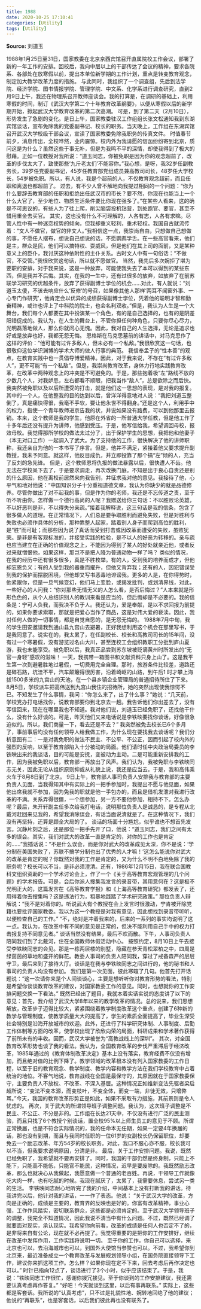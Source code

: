 ```yaml
---
title: 1988
date: 2020-10-25 17:10:41
categories: [Utility]
tags: [Utility]
---
```

**Source:** 刘道玉

1988年1月25日至31日，国家教委在北京京西宾馆召开直属院校工作会议，部署了新的一年工作的安排。回校后，我向中层以上的干部传达了会议的精神，要求各院系、各部处在放寒假以前，提出本单位新学期的工作计划，重点是转变教育观念，制定加大教学改革力度的措施。
与此同时，我组织了一个调查组，先后到法学院、经济学院、图书情报学院、管理学院、中文系、化学系进行调查研究，直到2月9日上午，我还在物理系召开教师座谈会。我的打算是，在调研的基础上，利用寒假的时间，制订《武汉大学第二个十年教育改革纲要》，以便从寒假以后的新学期开始，掀起武汉大学教育改革的第二次高潮。
可是，到了第二天（2月10日），形势发生了急剧的变化。是日上午，国家教委驻汉工作组组长张文松通知我到东湖宾馆谈话，宣布免除我的党委副书记、校长的职务。当天晚上，工作组在东湖宾馆召开武汉大学校级干部会议，宣读了国家教委免除我职务的传真文件。
时值春节前夕，消息传出，全校哗然，业内震惊。校内外为我请愿的信函纷纷寄到北京，质问这是为什么？虽然这些于事无补，但是为我鸣不平的深情，却使我得到了极大的慰藉。正如一位教授对我所说：“道玉同志，你被免职是因为你的观念超前了，改革的步伐太大了，致使那些‘九斤老太们’不能容你。”我心想，是呀，我32岁任副教务长，39岁任党委副书记，45岁任教育部党组成员兼高教司司长，48岁任大学校长，54岁被免职。所以，有人说，我是个超前的人，不仅教育观念超前，而且任职和离退也都超前了。
过去，有不少人曾不解地向我提过相同的一个问题：“你为什么要辞去教育部的任职和拒绝出任武汉市的市长？要不然，你现在也能当上一个什么大官了，至少地位、物质生活条件要比你现在强多了。”在某些人看来，这的确是不可思议的，有些人为了往上爬，削尖脑袋投机钻营，到处跑官、要官，甚至不惜用重金去买官。
其实，这也没有什么不可理解的，人各有志，人各有求嘛。尽管人性中有一种迷恋权势的倾向，但我却重义轻利，重术轻权。我国自古就流传着：“文人不做官，做官的非文人。”我相信这一点，我崇尚自由，只想做自己想做的事，不愿任人摆布，想说自己想说的话，不愿鹦鹉学舌。在一些高官看来，他们是主，群众是民，他们可以搞特权、耍威风，但是他们在其上司的面前，又是某种意义上的臣仆，我讨厌这种依附性的主仆关系。古时文人中有一句俗话：“不做官，不受管。”我很欣赏这句话，所以就不愿做官。
当然，我先后多次婉拒了堪为要职的安排，对于我来说，这是一种放弃，可能使我失去了本可以得到的某些东西，但是我并不后悔。其实，在我的一生中，还有过很多的放弃，如放弃了在前苏联学习研究的优越条件，放弃了获得副博士学位的机会……对此，有人就说：“刘道玉太傻，不该去响应什么‘反修’的号召，如果像其他人那样‘两耳不闻窗外事、一心专门作研究’，他肯定会以优异的成绩获得副博士学位，凭着他的聪明才智和勤奋精神，或许也评上了中科院的院士，也会名利双收。”但是，我认为人生是一个大舞台，我们每个人都要在其中扮演某一个角色，有的是自己选择的，也有的是阴差阳错促成的。我认为，在人生的舞台上，不管你担任何种角色，只要你尽心尽力，光明磊落地做人，那么你就问心无愧。因此，我对自己的人生选择，无论是追求也好或是放弃也好，我都无怨无悔。
恩格斯在马克思墓前的讲话中，对马克思作了这样的评价：“他可能有过许多敌人，但未必有一个私敌。”我很欣赏这一句话，也很敬仰这位学识渊博的学术大师的做人行事的典范。
我信奉孟子的“性本善”的观点，在教育实践中也一贯倡导博爱精神。因此，对于我来说，不存在“有过许多敌人”，更不可能“有一个私敌”。但是，我崇尚教育改革，身体力行地实践教育改革，在改革中两种观念上的冲突是不可避免的。于是，那些抱着极“左”路线不放的少数几个人，对我妒忌，左右都看不顺眼，把我当作“敌人”，总是欲除之而后快。我突然被免职以及以后所遭受的打击，就是他们这一思想的表现，是对我的报复。其中的一个人，在他整我的目的达到以后，曾洋洋得意地对人说：“我把刘道玉整倒了，真是痛快得很，我毫不手软，要让他永世不得翻身。”还是这个人，利用手中的权力，指使一个青年教师进京告我的状，并说如果没有路费，可以到他那里去报销。本来，这个教师是我的学生，他原在外省的一所普通大学任教，但是他工作了十多年后还没有提升为讲师，他感到受压。于是，他写信给我，希望调回母校，报效母校。我觉得那所学校的做法太过分了，出于保护学生的思想，我把他和他妻子（本无对口工作）一起调入了武大。为了支持他的工作，很快解决了他的讲师职称，我还亲自为他的一本书写了序言。但是，他并不满足，紧接着他又要求提升副教授，我未予同意。就这样，他反目成仇，并立即投靠了那个搞“左”倾的人，充当了反刘的急先锋。
但是，这个教师恩将仇报的做法暴露以后，很快遭人不齿。他无法在学校呆下去了，于是要求调走，再次改换门庭。不知是出于良心自责还是别的什么原因，他在离校前居然来向我告别，并征求我对他的意见。我接待了他，心平气和地对他说：“中国知识分子十分重视道德文章，我认为你缺少的就是品德修养。尽管你做出了对不起我的事，但是作为你的老师，我还是不忘传道之责，至于听不听由你。怎样做一个德行高尚的人呢？我赠送给你三句话：不以胜败论英雄，不以好恶判是非，不以得失分亲疏。”接着我解释说，这三句话是我的信条，包含了很多做人的道理。在正常情况下，人们总是要争取胜利而避免失败，但是对胜利与失败也必须作具体的分析，那种靠整人起家，踏着别人身子而爬到高位的胜利，是“胜”而可耻；而那些因为说了真话而受到打击或因改革而遭受的失败，虽败犹荣。是非是有客观标准的，并接受实践的检验，是不以人的好恶为转移的。亲与疏也应当建立在正确的价值观念之上，不能因为得到了某人的好处就亲近他，或者反过来就憎恨他，如果这样，那岂不是把人降为普通动物一样了吗？
类似的情况，在我的经历中还有很多很多，真是不胜枚举。有的人，受到我的培养而成才，但他却忘恩负义；有的人受到我的器重而擢升，但他又背弃我；还有的人，因犯错误受到我的保护而摆脱困境，但他却又写书恶毒地诽谤我。更多的人是，在你得势时，他紧跟你，但是一旦气候变幻，他们马上变脸，或揭发批判，或划清界线，对此，一些好心的人问我：“你对那些无情无义的人怎么看，是否后悔过？”人本来就是形形色色的，从个人总结识别人的教训来看是应当的，但后悔却是不必要的。我的信条是：宁可人负我，而我决不负于人。我还认为，爱是奉献，是以不求回报为前提的，如果你要求索取，那就是把爱心当作了商品，这是对伟大爱的亵渎。因此，我对任何人做的一切事情，都是自觉自愿的，是无怨无悔的。
1988年7月中旬，我的学生田安邀请我到通山县九宫山去避暑，正好我想利用这个机会在那里写书，于是我同意了。说实在的，我太累了，在任副校长、校长和高教司司长的15年间，没有过一个寒暑假，没有游览过名山大川，甚至连校工会组织教职工分批到庐山夏游，我也未能享受。被免职以后，我真正品尝到苏东坡被贬谪黄州时所发出的“无官一身轻”感叹的滋味！
一天，我携带一箱图书和文献资料只身上山了。这是我平生第一次到避暑胜地过暑假，一切费用完全自理。那时，旅游条件比较差，道路还是碎石路，坑洼不平，汽车颠簸得很厉害，沿着崎岖的山路，到午后1 时才攀上海拔1500多米的九宫山的天池，在一个县乡镇企业管理局的普通招待所住了下来。
8月5日，学校派车把高伟送到九宫山我住的招待所，她的突然出现使我惊愕不已。不知发生了什么事情，我问：“你怎么来了，出了什么事？”她说：“几天前，学校党办打电话找你，说教育部要你到北京去一趟。我告诉他们你出差去了，没有写信回来，现在在哪里我也不知道。我对他们说，刘道玉已经免职了，还找他干什么，没有什么好谈的。可是，昨天他们又来电话说是李铁映要找你谈话，好像很急迫似的。所以，我们商量一下，看去还是不去？”
我突然被免去校长已6个多月了，事前事后均没有任何领导人给我做工作，为什么现在要找我去谈话呢？我们分析意图有二：一是对我免职的做法不民主、不公平、不公正，因而引起了校内外的强烈的反响，以至于教育部陷入十分被动的局面。他们请时任中央政治局委员的李铁映出来约我谈话，目的可能是安抚，变被动为主动。二是可能重新安排我的工作，因为我被免职以后，教育部一再放出了风声。我们认为，我被免职与李铁映同志无关，因此无论从组织原则抑或从礼貌上说，我还是应当去。于是，我和高伟乘火车于8月8日到了北京。
9日上午，教育部人事司负责人安排我与教育部的主要负责人见面，当我得知其中有实际上的一把手参加时，我提出不愿与他见面，如果他出席我就不参加，因为免我的职就是他一手包办的，而且是借机发泄对我进行改革的不满。关系弄得很僵，一个想参加，另一方不要他参加，相持不下。怎么办呢？最后，朱开轩副主任多次给我打电话，说明那位负责人是诚恳的，是专程从北戴河赶回来见我的，希望我消除误会，有话当面说清就是了。在这种情况下，我们没有再坚持，还算是顾全大局的了。
谈话的场面十分尴尬，似乎谁也不想首先发言。沉静片刻之后，还是那位一把手先开了口，他说：“道玉同志，我们之间有太多的误会。其实，我们对武大的改革一直是肯定的，对你的工作也是肯定的……”我插话说：“不是什么误会，而是你对武大的改革成见太深，你不是说：‘学分制在美国失败了，苏联不搞学分制也出了优秀的人才嘛！’这怎么能说你对武大的改革是肯定的呢？你既然对我的工作是肯定的，又为什么不明不白地免除了我的职务呢？校长可以不当，是非必须澄清。还有，1986年12月15日，我在联合国教科文组织资助的一个学术讨论会上，作了一个《关于高等教育宏观管理的几个问题》的学术报告。可是，会后你派人搜集我发言的录音带，其用意何在？这是极不光明正大的，这篇发言在《高等教育学报》和《上海高等教育研究》都发表了，还用得着你去搜集吗？这是违法行为，粗暴地践踏了学术研究政策。”
那位负责人辩解说：“我不是对着你的。听说武大有个教授在会上发言时很激动，宁肯被开除党籍也要批评国家教委。我以为这一个教授是对我有意见，因此想找到录音带听听，以便检查自己的工作。”
“不，绝对是冲着我来的，后来的一系列的事实均说明了这一点。我认为，在改革中有不同的意见是正常的，但决不能利用自己手中的权力打击报复持不同意见者。”
谈话当然没有结果，最后不欢而散。下午，人事司负责人陪同我们到了北戴河，住在全国教师休假活动中心。
按照约定，8月10日上午去接受李铁映同志的会见。那是一栋两层楼的别墅，隐藏在参天青松翠柏之中，四周是绿茵茵的草地和盛开的鲜花。教委人事司的负责人陪同我，穿过了戒备森严的层层守卫，最后来到了接待大厅。谈话是在我与李铁映同志之间进行的，他的秘书和人事司的负责人均没有参加。
我们是第一次见面，彼此寒暄了几句。他首先打开话题说：“这一次请你来是个人间谈谈心，主要是想听听你对教育形势的看法，特别是希望你谈谈教育改革的建议，对国家教委工作的意见。同时，也想就你的工作安排问题交换一下看法。”
既然已经出了题目，我就本着实话实说的态度讲了以下的意见：首先，我介绍了武汉大学8年以来的教学改革的情况。总的说来，我们思想解放，改革步子迈得比较大，紧紧围绕着教学制度改革这个重点，创建了6种新的教学与管理制度，使教学质量大大的提高了，学生的素质全面提高了，毕业生深受社会特别是沿海开放城市的欢迎。此外，还进行了科学研究体制、人事制度、后勤工作体制等方面的改革，使学校出现了欣欣向荣的局面，科研成果和学术著作获得了前所未有的丰收。因而，武汉大学被誉为“高教战线上的深圳”。
其次，对全国教育改革形势也谈了我的看法。我认为，全国教育改革的步伐严重滞后于经济改革，1985年通过的《教育体制改革决定》基本上没有落实，教育经费不仅没有增加，而且绝对值的比例下降了。教学领域的改革根本没有列入国家教委的工作日程，以至于旧的教育观念、教学制度、教学内容和教学方法在我们学校教育中占着统治的地位。不客气地说，教育战线在全国是最保守的，其原因就在于国家教委保守，主要负责人不放权、不改革、不深入基层。这种情况正如维新变法先驱者梁启超所说：“变法不变本源，而变枝叶，不变全体，而变一端，非徒无效，只增弊耳。”今天，我国的教育改革形势正是如此，如果不采取有力措施，其前景则是令人忧虑的。
再次，关于武大的所谓领导班子调整问题。我认为，这次班子调整是不民主、不公正、不分是非的。工作组在长达21天中，不仅没有进行广泛的民主测验，而且只找了6个教授个别谈话，置全校95%以上师生员工的意见于不顾。所谓正常换届，也是不符合实际情况的，我的任命本无任期，如果一定要4年换届的话，那也没有到期，而且与我同时任职的一位61岁的女副校长仍保留职位，却要免去一个励志改革、年方54岁的校长职务。对此，我口不服心亦不服，校长我可以不当，但我要求说明原因，分清是非。
最后，关于工作安排问题。我说，既然已经免职了，我希望就不要再安排了。同时，我国的干部仍然是终身制，只能上不能下，只能高不能低，只能官不能民，这种情况，迟早是要废除的。我既然励志改革，那么也就决心从我做起，我愿意做一个普通的老百姓。再说，干领导工作就像吃大肉一样，也有吃腻的时候。我现在腻厌了，太累了，我需要休息，尝试另一类的生活。
李铁映同志耐心地听完了我的介绍，中间基本上没有打断我的讲话。待我讲完以后，他针对我的讲话，一一作了表态。他说：
“关于武汉大学的改革，方向是正确的，成绩是主要的，教育界的反映也是好的。你富有改革精神，事业心强，工作作风踏实，密切联系群众，这些都是必须肯定的。至于武汉大学领导班子的调整，我完全不知道情况，因此我说不清当中有什么问题。不过，既然已经调了就要面对现实，承认现实。我希望你向前看，改革的成绩是任何人也否定不了的，是非将来自有公论，现在就不必再提了。我觉得重要的是把你的工作安排好，继续在改革中发挥作用，工作实践将说明一切。
至于你的工作，你自己可以选择，来北京也可以，去沿海城市也可以，到国外大使馆当参赞也可以。不过，我希望你到北京来，最近准备成立一个教育改革与发展规划领导小组，在国务院直接领导下工作，建议你来抓这项工作。怎么样？如果你现在定不下来，回去考虑后再作决定也可以。”
时针已指向12点了，谈话进行了3个小时，似乎应该结束了。于是，我说：“铁映同志工作很忙，感谢你拨冗接见。至于你谈到的工作安排建议，我还需要认真考虑再作答复。”
“好吧！今天就谈到这里，以后有事再联系。”
实际上，这些都是客套话。我所说的“认真考虑”，只不过是礼貌性地、婉转地回绝了他的建议；他说的“再联系”，也是客套话，以后我们彼此再也没有联系了。
